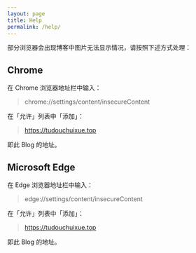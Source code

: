 ```yaml
---
layout: page
title: Help
permalink: /help/
---
```


部分浏览器会出现博客中图片无法显示情况，请按照下述方式处理：

## Chrome

在 Chrome 浏览器地址栏中输入：

> chrome://settings/content/insecureContent

在「允许」列表中「添加」：

> https://tudouchuixue.top

即此 Blog 的地址。

## Microsoft Edge

在 Edge 浏览器地址栏中输入：

> edge://settings/content/insecureContent

在「允许」列表中「添加」：

> https://tudouchuixue.top

即此 Blog 的地址。
